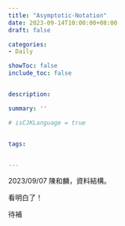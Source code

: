 ```yaml
---
title: "Asymptotic-Notation"
date: 2023-09-14T10:00:00+08:00
draft: false

categories:
- Daily

showToc: false
include_toc: false


description: 

summary: ''

# isCJKLanguage = true


tags:


---
```


2023/09/07
陳和麟，資料結構。


看明白了！

待補
